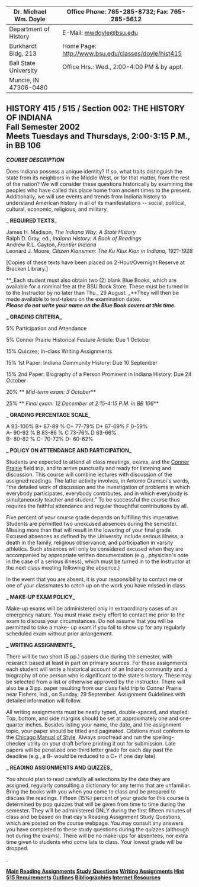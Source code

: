   
Dr. Michael Wm. Doyle  |  | Office Phone: 765-285-8732; Fax: 765-285-5612  
---|---|---  
Department of History  |  | E-Mail: [mwdoyle@bsu.edu](mailto:mwdoyle@bsu.edu)  
Burkhardt Bldg. 213  |  | Home Page: http://www.bsu.edu/classes/doyle/hist415  
Ball State University |  | Office Hrs.: Wed., 2:00-4:00 PM & by appt.  
Muncie, IN 47306-0480 |  
**HISTORY 415 / 515 / Section 002: THE HISTORY OF INDIANA**  
Fall Semester 2002  
Meets Tuesdays and Thursdays, 2:00-3:15 P.M., in BB 106  
---  
  
**_COURSE DESCRIPTION_**

Does Indiana possess a unique identity?  If so, what traits distinguish the
state from its neighbors in the Middle West, or for that matter, from the rest
of the nation?  We will consider these questions historically by examining the
peoples who have called this place home from ancient times to the present.
Additionally, we will use events and trends from Indiana history to understand
American history in all of its manifestations \-- social, political, cultural,
economic, religious, and military.  
    
    
  

**_  REQUIRED TEXTS_**

James H. Madison, _The Indiana Way: A State History_  
Ralph D. Gray, ed., _Indiana History: A Book of Readings_  
Andrew R.L. Cayton, _Frontier Indiana_  
Leonard J. Moore, _Citizen Klansmen: The Ku Klux Klan in Indiana, 1921-1928_

[Copies of these texts have been placed on 2-Hour/Overnight Reserve at Bracken
Library.]

**_Each student must also obtain two (2) blank Blue Books, which are available
for a nominal fee at the BSU Book Store.   These must be turned in to the
Instructor by no later than Thu., 29 August.  _**They will then be made
available to test-takers on the examination dates.  
**_Please do _not_ write your name on the Blue Book covers at this time._**  
    
    
  

**_  GRADING CRITERIA_**

 5%              Participation and Attendance

 5%              Conner Prairie Historical Feature Article: Due 1 October

15%             Quizzes; In-class Writing Assignments

15%             1st Paper: Indiana Community History: Due 10 September

15%             2nd Paper: Biography of a Person Prominent in Indiana History:
Due 24 October

20%             ** _Mid-term exam: 3 October_**

25%             ** _Final exam: 12 December at 2:15-4:15 P.M. in BB 106_**  
    
    
  

**_  GRADING PERCENTAGE SCALE_**

A    93-100%          B+ 87-89 %         C+   77-79%        D+    67-69%
F    0-59%  
A-   90-92 %           B 83-86 %           C     73-76%        D      63-66%  
                                B- 80-82 %         C-    70-72%        D-     60-62%   
    
    
  

**_  POLICY ON ATTENDANCE AND PARTICIPATION_**

Students are expected to attend all class meetings, exams, and the [Conner
Prairie](http://www.connerprairie.org) field trip, and to arrive punctually
and ready for listening and discussion.  This course will combine lectures
with discussion of the assigned readings.  The latter activity involves, in
Antonio Gramsci's words, "the detailed work of discussion and the
investigation of problems in which everybody participates, everybody
contributes, and in which everybody is simultaneously teacher and student."
To be successful the course thus requires the faithful attendance and regular
thoughtful contributions by all.

Five percent of your course grade depends on fulfilling this imperative.
Students are permitted two unexcused absences during the semester.  Missing
more than that will result in the lowering of your final grade.  Excused
absences as defined by the University include serious illness, a death in the
family, religious observance, and participation in varsity athletics.  Such
absences will only be considered excused when they are accompanied by
appropriate written documentation (e.g., physician's note in the case of a
serious illness), which must be turned in to the Instructor at the next class
meeting following the absence.)

In the event that you are absent, it is your responsibility to contact me or
one of your classmates to catch up on the work you have missed in class.  
    
    
  

**_  MAKE-UP EXAM POLICY_**

Make-up exams will be administered only in extraordinary cases of an emergency
nature.  You must make every effort to contact me prior to the exam to discuss
your circumstances.  Do not assume that you will be permitted to take a make-
up exam if you fail to show up for any regularly scheduled exam without prior
arrangement.  
    
    
  

**_  WRITING ASSIGNMENTS_**

There will be two short (5 pp.) papers due during the semester, with research
based at least in part on primary sources.  For these assignments each student
will write a historical account of an Indiana community and a biography of one
person who is significant to the state's history.  These may be selected from
a list or otherwise approved by the instructor.  There will also be a 3 pp.
paper resulting from our class field trip to Conner Prairie near Fishers,
Ind., on Sunday, 29 September.  Assignment Guidelines with detailed
information will follow.

All writing assignments must be neatly typed, double-spaced, and stapled.
Top, bottom, and side margins should be set at approximately one and one-
quarter inches.  Besides listing your name, the date, and the assignment
topic, your paper should be titled and paginated.  Citations must conform to
the [Chicago Manual of
Style](http://www.wisc.edu/writetest/Handbook/DocChicago.html).  Always
proofread and run the spelling-checker utility on your draft before printing
it out for submission.  Late papers will be penalized one-third letter grade
for each day past the deadline (e.g., a B- would be reduced to a C+ if one day
late).  
    
    
  

**_  READING ASSIGNMENTS AND QUIZZES_**

You should plan to read carefully all selections by the date they are
assigned, regularly consulting a dictionary for any terms that are unfamiliar.
Bring the books with you when you come to class and be prepared to discuss the
readings.  Fifteen (15%) percent of your grade for this course is determined
by pop quizzes that will be given from time to time during the semester.
They will be administered ONLY during the first fifteen minutes of class and
be based on that day's Reading Assignment Study Questions, which are posted on
the course webpage. You may consult any answers you have completed to these
study questions during the quizzes (although not during the exams).  There
will be no make-ups for absentees, nor extra time given to students who come
late to class.  Your lowest grade will be dropped.

.

   **[Main](http://www.bsu.edu/classes/doyle/hist415/index.html) [Reading
Assignments](http://www.bsu.edu/classes/doyle/hist415/hist415-readassign.htm)
[Study
Questions](http://www.bsu.edu/classes/doyle/hist415/readingquestions.htm)
[Writing
Assignments](http://www.bsu.edu/classes/doyle/hist415/hist415-writeassn.htm)
[Hist 515
Requirements](http://www.bsu.edu/classes/doyle/hist415/hist515-req.html)
[Outlines](http://www.bsu.edu/classes/doyle/hist415/outlines.html)
[Bibliographies](http://www.bsu.edu/classes/doyle/hist415/hist415-resources.htm)
[Internet Resources](http://www.bsu.edu/classes/doyle/hist415/internet.htm)**

  

